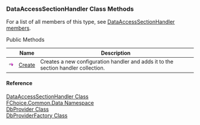 ﻿### DataAccessSectionHandler Class Methods

For a list of all members of this type, see [DataAccessSectionHandler members](FChoice.Common~FChoice.Common.Data.DataAccessSectionHandler_members.md).

Public Methods

|   | Name | Description |
| --- | --- | --- |
| ![Public Method](dotnetimages/publicMethod.png) | [Create](FChoice.Common~FChoice.Common.Data.DataAccessSectionHandler~Create.md) | Creates a new configuration handler and adds it to the section handler collection. |

#### Reference

[DataAccessSectionHandler Class](FChoice.Common~FChoice.Common.Data.DataAccessSectionHandler.md)  
[FChoice.Common.Data Namespace](FChoice.Common~FChoice.Common.Data_namespace.md)  
[DbProvider Class](FChoice.Common~FChoice.Common.Data.DbProvider.md)  
[DbProviderFactory Class](FChoice.Common~FChoice.Common.Data.DbProviderFactory.md)